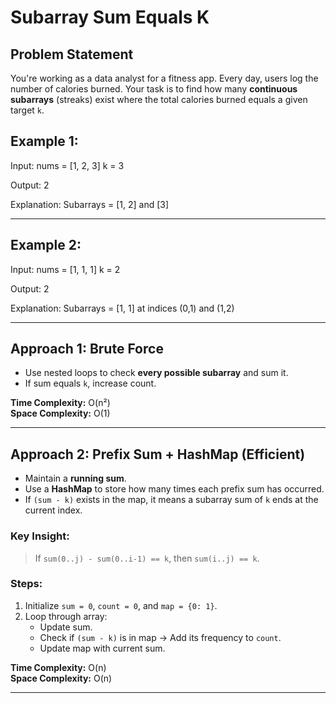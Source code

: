 #  Subarray Sum Equals K

##  Problem Statement

You're working as a data analyst for a fitness app. Every day, users log the number of calories burned. Your task is to find how many **continuous subarrays** (streaks) exist where the total calories burned equals a given target `k`.


##  Example 1:

Input:
nums = [1, 2, 3]
k = 3

Output:
2

Explanation:
Subarrays = [1, 2] and [3]

---


##  Example 2:

Input:
nums = [1, 1, 1]
k = 2

Output:
2

Explanation:
Subarrays = [1, 1] at indices (0,1) and (1,2)

---

##  Approach 1: Brute Force

- Use nested loops to check **every possible subarray** and sum it.
- If sum equals `k`, increase count.

**Time Complexity:** O(n²)  
**Space Complexity:** O(1)

---

##  Approach 2: Prefix Sum + HashMap (Efficient)

- Maintain a **running sum**.
- Use a **HashMap** to store how many times each prefix sum has occurred.
- If `(sum - k)` exists in the map, it means a subarray sum of `k` ends at the current index.


###  Key Insight:
> If `sum(0..j) - sum(0..i-1) == k`, then `sum(i..j) == k`.

###  Steps:
1. Initialize `sum = 0`, `count = 0`, and `map = {0: 1}`.
2. Loop through array:
   - Update sum.
   - Check if `(sum - k)` is in map → Add its frequency to `count`.
   - Update map with current sum.

**Time Complexity:** O(n)  
**Space Complexity:** O(n)

---

